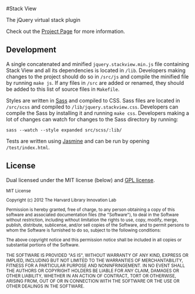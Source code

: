 #Stack View

The jQuery virtual stack plugin

Check out the [Project Page](http://librarylab.law.harvard.edu/projects/stackview/demo) for more information.

## Development

A single concatenated and minified `jquery.stackview.min.js` file containing Stack View and all its dependencies is located in `/lib`.  Developers making changes to the project should do so in `/src/js` and compile the minified file by running `make js`.  If any files in `/src` are added or renamed, they should be added to this list of source files in `Makefile`.

Styles are written in [Sass](http://sass-lang.com) and compiled to CSS.  Sass files are located in `/src/scss` and compiled to `/lib/jquery.stackview.css`. Developers can compile the Sass by installing it and running `make css`.  Developers making a lot of changes can watch for changes to the Sass directory by running:

```
sass --watch --style expanded src/scss/:lib/
```

Tests are written using [Jasmine](http://pivotal.github.com/jasmine/) and can be run by opening `/test/index.html`.

## License

Dual licensed under the MIT license (below) and [GPL license](http://www.gnu.org/licenses/gpl-3.0.html).

<small>
MIT License

Copyright (c) 2012 The Harvard Library Innovation Lab

Permission is hereby granted, free of charge, to any person obtaining a copy of this software and associated documentation files (the "Software"), to deal in the Software without restriction, including without limitation the rights to use, copy, modify, merge, publish, distribute, sublicense, and/or sell copies of the Software, and to permit persons to whom the Software is furnished to do so, subject to the following conditions:

The above copyright notice and this permission notice shall be included in all copies or substantial portions of the Software.

THE SOFTWARE IS PROVIDED "AS IS", WITHOUT WARRANTY OF ANY KIND, EXPRESS OR IMPLIED, INCLUDING BUT NOT LIMITED TO THE WARRANTIES OF MERCHANTABILITY, FITNESS FOR A PARTICULAR PURPOSE AND NONINFRINGEMENT. IN NO EVENT SHALL THE AUTHORS OR COPYRIGHT HOLDERS BE LIABLE FOR ANY CLAIM, DAMAGES OR OTHER LIABILITY, WHETHER IN AN ACTION OF CONTRACT, TORT OR OTHERWISE, ARISING FROM, OUT OF OR IN CONNECTION WITH THE SOFTWARE OR THE USE OR OTHER DEALINGS IN THE SOFTWARE.
</small>